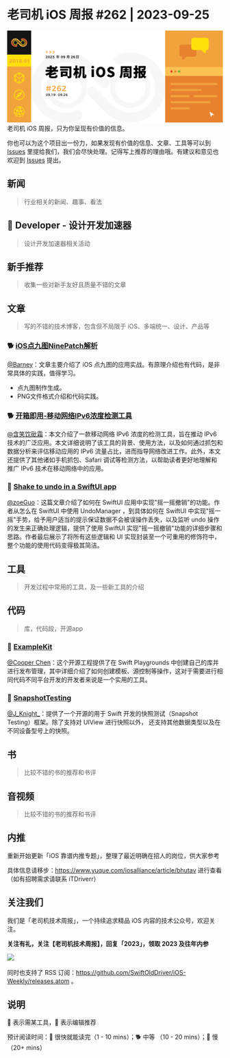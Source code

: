 # 老司机 iOS 周报 #262 | 2023-09-25

![ios-weekly](https://github.com/SwiftOldDriver/iOS-Weekly/blob/master/assets/weekly-header/262.png?raw=true)
老司机 iOS 周报，只为你呈现有价值的信息。

你也可以为这个项目出一份力，如果发现有价值的信息、文章、工具等可以到 [Issues](https://github.com/SwiftOldDriver/iOS-Weekly/issues) 里提给我们，我们会尽快处理。记得写上推荐的理由哦。有建议和意见也欢迎到 [Issues](https://github.com/SwiftOldDriver/iOS-Weekly/issues) 提出。

## 新闻

> 行业相关的新闻、趣事、看法

##  Developer - 设计开发加速器

> 设计开发加速器相关活动

## 新手推荐

> 收集一些对新手友好且质量不错的文章

## 文章

> 写的不错的技术博客，包含但不局限于 iOS、多端统一、设计、产品等

### 🐕 [iOS点九图NinePatch解析](https://mp.weixin.qq.com/s/angyJag7AZntt2FLNCOuXw)

[@Barney](~https://github.com/BarneyZhaoooo~)：文章主要介绍了 iOS 点九图的应用实战。有原理介绍也有代码，是非常具体的实践，值得学习。

- 点九图制作生成。
- PNG文件格式介绍和代码实践。


### 🐕 [开箱即用-移动网络IPv6浓度检测工具](https://juejin.cn/post/7278899547828224039)

[@含笑饮砒霜](https://weibo.com/chinafishnews/)：本文介绍了一款移动网络 IPv6 浓度的检测工具，旨在推动 IPv6 技术的广泛应用。本文详细说明了该工具的背景、使用方法，以及如何通过抓包和数据分析来评估移动应用的 IPv6 流量占比，进而指导网络改进工作。此外，本文还提供了其他诸如手机抓包、Safari 调试等检测方法，以帮助读者更好地理解和推广 IPv6 技术在移动网络中的应用。

### 🐎 [Shake to undo in a SwiftUI app](https://blog.thomasdurand.fr/story/2023-09-04-shake-to-undo-swiftui/)

[@zoeGuo](https://github.com/zoeGuo)：这篇文章介绍了如何在 SwiftUI 应用中实现"摇一摇撤销"的功能。作者从怎么在 SwiftUI 中使用 UndoManager ，到具体如何在 SwiftUI 中实现"摇一摇"手势，给予用户适当的提示保证数据不会被误操作丢失，以及监听 undo 操作的发生来正确处理逻辑，提供了使用 SwiftUI 实现"摇一摇撤销"功能的详细步骤和思路。作者最后展示了将所有这些逻辑和 UI 实现封装至一个可重用的修饰符中，整个功能的使用代码变得极其简洁。


## 工具

> 开发过程中常用的工具，及一些新工具的介绍

## 代码

> 库，代码段，开源app

### 🐎 [ExampleKit](https://github.com/toph42/ExampleKit)

[@Cooper Chen](https://github.com/cjlcooper)：这个开源工程提供了在 Swift Playgrounds 中创建自己的库并进行发布管理，其中详细介绍了如何创建模板、源控制等操作，这对于需要进行相同代码不同平台开发的开发者来说是一个实用的工具。

### 🐎 [SnapshotTesting](https://github.com/pointfreeco/swift-snapshot-testing)

[@J_Knight_](https://github.com/knightsj)：提供了一个开源的用于 Swift 开发的快照测试（Snapshot Testing）框架。除了支持对 UIView 进行快照以外， 还支持其他数据类型以及在不同设备型号上的快照。

## 书

> 比较不错的书的推荐和书评

## 音视频

> 比较不错的书的推荐和书评

## 内推

重新开始更新「iOS 靠谱内推专题」，整理了最近明确在招人的岗位，供大家参考

具体信息请移步：https://www.yuque.com/iosalliance/article/bhutav 进行查看（如有招聘需求请联系 iTDriverr）

## 关注我们

我们是「老司机技术周报」，一个持续追求精品 iOS 内容的技术公众号，欢迎关注。

**关注有礼，关注【老司机技术周报】，回复「2023」，领取 2023 及往年内参**

![](https://github.com/SwiftOldDriver/iOS-Weekly/blob/master/assets/qrcode_for_wechat.jpg?raw=true)

同时也支持了 RSS 订阅：https://github.com/SwiftOldDriver/iOS-Weekly/releases.atom 。

## 说明

🚧 表示需某工具，🌟 表示编辑推荐

预计阅读时间：🐎 很快就能读完（1 - 10 mins）；🐕 中等 （10 - 20 mins）；🐢 慢（20+ mins）
